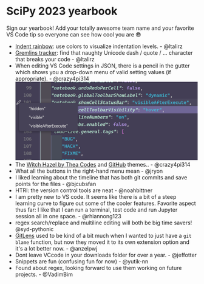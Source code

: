 # SciPy 2023 yearbook

Sign our yearbook! Add your totally awesome team name and your favorite VS Code tip so everyone can see how cool you are 😎

- [Indent rainbow](https://marketplace.visualstudio.com/items?itemName=oderwat.indent-rainbow): use colors to visualize indentation levels. - @ltalirz
- [Gremlins tracker](https://marketplace.visualstudio.com/items?itemName=nhoizey.gremlins): find that naughty Unicode dash / quote / ... character that breaks your code -  @ltalirz
- When editing VS Code settings in JSON, there is a pencil in the gutter which shows you a drop-down menu of valid setting values (if appropriate). - @crazy4pi314
![Screenshot of a JSON editor window with a pencil icon in the gutter which has a drop down for the valid setting values for that line.](static/setting-json-tip.png)
- The [Witch Hazel by Thea Codes](https://marketplace.visualstudio.com/items?itemName=TheaFlowers.witch-hazel) and [GitHub](https://marketplace.visualstudio.com/items?itemName=GitHub.github-vscode-theme) themes.. - @crazy4pi314
- What all the buttons in the right-hand menu mean - @jryon
- I liked learning about the timeline that has both git commits and save points for the files - @bjcubsfan
- HTRI: the version control tools are neat - @noahbittner
- I am pretty new to VS code. It seems like there is a bit of a steep learning curve to figure out some of the cooler features. Favorite aspect thus far: I like that I can run a terminal, test code and run Jupyter session all in one space. - @rhiannong123
- regex search/replace and multiline editing will both be big time savers! @syd-pythonic
- [GitLens](https://marketplace.visualstudio.com/items?itemName=eamodio.gitlens) used to be kind of a bit much when I wanted to just have a `git blame` function, but now they moved it to its own extension option and it's a lot better now. - @anzelpwj
- Dont leave VCcode in your downloads folder for over a year. - @jeffotter
- Snippets are fun (confusing fun for now) - @yutik-nn
- Found about regex, looking forward to use them working on future projects. - @VadimBim 
